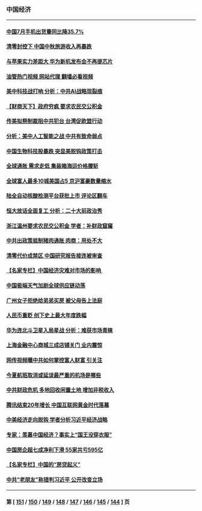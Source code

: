 ### 中国经济
---
#### [中国7月手机出货量同比降35.7%](../../pages/ncid283/n13824596.md?09141645) 
#### [清零封控下 中国中秋旅游收入再暴跌](../../pages/ncid283/n13824543.md?09141645) 
#### [与苹果实力差距大 华为新机发布会不再提芯片](../../pages/ncid283/n13824548.md?09141645) 
#### [油管热门视频 网站代理 翻墙必看视频](http://209.222.30.114:81/youtube.html?09141645)
#### [美中科技战打响 分析：中共AI战略现裂痕](../../pages/ncid283/n13824356.md?09141645) 
#### [【财商天下】政府穷疯 要求农民交公积金](../../pages/ncid283/n13824290.md?09141645) 
#### [传美拟祭制裁阻中共犯台 台湾促欧盟行动](../../pages/ncid283/n13824369.md?09141645) 
#### [分析：美中人工智能之战 中共有致命弱点](../../pages/ncid283/n13824391.md?09141645) 
#### [中国生物科技股暴跌 突显美脱钩政策打击](../../pages/ncid283/n13824275.md?09141645) 
#### [全球通胀 需求走低 集装箱海运价格腰斩](../../pages/ncid283/n13824299.md?09141645) 
#### [全球富人最多10城美国占5 京沪富豪数量缩水](../../pages/ncid283/n13824278.md?09141645) 
#### [陆全自动核酸检测平台获批上市 评论区翻车](../../pages/ncid283/n13823962.md?09141645) 
#### [恒大放话全面复工 分析：二十大前政治秀](../../pages/ncid283/n13823864.md?09141645) 
#### [浙江温州要求农民交公积金 学者：补财政窟窿](../../pages/ncid283/n13823668.md?09141645) 
#### [中共出政策抵制猪肉通胀 肉商：用处不大](../../pages/ncid283/n13823583.md?09141645) 
#### [清零代价成禁区 中国研究报告接连被审查](../../pages/ncid283/n13823436.md?09141645) 
#### [【名家专栏】中国经济灾难对市场的影响 ](../../pages/ncid283/n13822578.md?09141645) 
#### [中国极端天气加剧全球供应链动荡](../../pages/ncid283/n13823381.md?09141645) 
#### [广州女子拒绝给弟弟买房 被父母告上法庭](../../pages/ncid283/n13823195.md?09141645) 
#### [人民币重贬 创下史上最大年度跌幅](../../pages/ncid283/n13823077.md?09141645) 
#### [华为连北斗卫星入局星战 分析：难获市场青睐](../../pages/ncid283/n13822882.md?09141645) 
#### [上海金融中心商城三成店铺关门 业内震惊](../../pages/ncid283/n13822700.md?09141645) 
#### [网传视频曝中共如何掌控富人财富 引关注](../../pages/ncid283/n13822513.md?09141645) 
#### [今夏航班取消或延误最严重的机场是哪些](../../pages/ncid283/n13821193.md?09141645) 
#### [中共财政危机 多地回收闲置土地 增加非税收入](../../pages/ncid283/n13822122.md?09141645) 
#### [腾讯结束20年增长 中国互联网黄金时代落幕](../../pages/ncid283/n13822061.md?09141645) 
#### [中美经济走向脱钩 学者分析习近平经济战略](../../pages/ncid283/n13821985.md?09141645) 
#### [专家：羡慕中国经济？事实上“国王没穿衣服”](../../pages/ncid283/n13821927.md?09141645) 
#### [中国房企超七成净利下滑 55家共亏595亿](../../pages/ncid283/n13821964.md?09141645) 
#### [【名家专栏】中国的“房贷起义”](../../pages/ncid283/n13821748.md?09141645) 
#### [中共“老朋友”称错判习近平 公开改变立场](../../pages/ncid283/n13821789.md?09141645) 

---
#### 第 [ [151](./151.md?09141645) / [150](./150.md?09141645) / [149](./149.md?09141645) / [148](./148.md?09141645) / [147](./147.md?09141645) / [146](./146.md?09141645) / [145](./145.md?09141645) / [144](./144.md?09141645) ] 页
